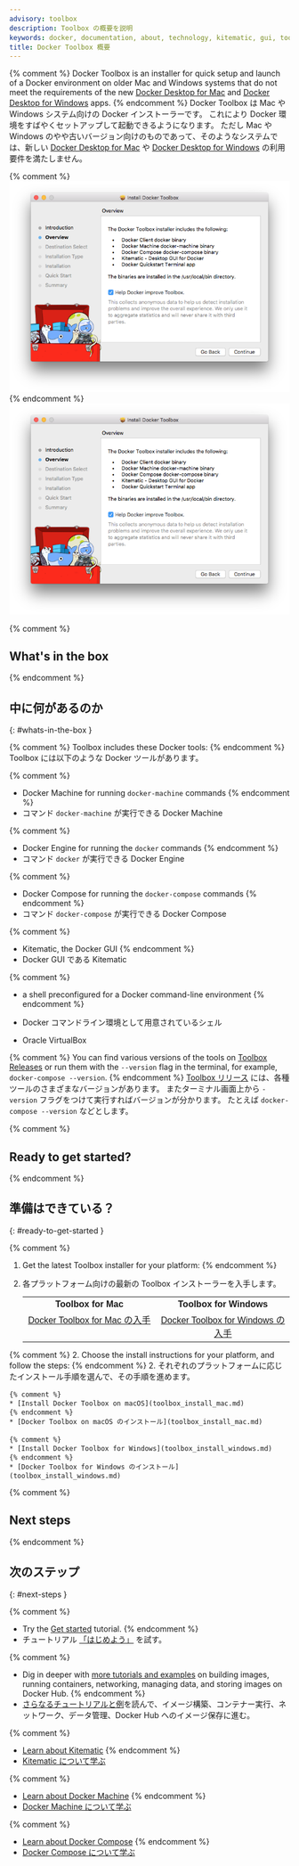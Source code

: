 ```yaml
---
advisory: toolbox
description: Toolbox の概要を説明
keywords: docker, documentation, about, technology, kitematic, gui, toolbox
title: Docker Toolbox 概要
---
```


{% comment %}
Docker Toolbox is an installer for quick setup and launch of a Docker environment on older Mac and Windows systems that do not meet the requirements of the new [Docker Desktop for Mac](/docker-for-mac/index.md) and [Docker Desktop for Windows](/docker-for-windows/index.md) apps.
{% endcomment %}
Docker Toolbox は Mac や Windows システム向けの Docker インストーラーです。
これにより Docker 環境をすばやくセットアップして起動できるようになります。
ただし Mac や Windows のやや古いバージョン向けのものであって、そのようなシステムでは、新しい [Docker Desktop for Mac](/docker-for-mac/index.md) や [Docker Desktop for Windows](/docker-for-windows/index.md) の利用要件を満たしません。

{% comment %}
![Toolbox installer](images/toolbox-installer.png)
{% endcomment %}
![Toolbox インストーラー](images/toolbox-installer.png)

{% comment %}
## What's in the box
{% endcomment %}
## 中に何があるのか
{: #whats-in-the-box }

{% comment %}
Toolbox includes these Docker tools:
{% endcomment %}
Toolbox には以下のような Docker ツールがあります。

{% comment %}
* Docker Machine for running `docker-machine` commands
{% endcomment %}
* コマンド `docker-machine` が実行できる Docker Machine

{% comment %}
* Docker Engine for running the `docker` commands
{% endcomment %}
* コマンド `docker` が実行できる Docker Engine

{% comment %}
* Docker Compose for running the `docker-compose` commands
{% endcomment %}
* コマンド `docker-compose` が実行できる Docker Compose

{% comment %}
* Kitematic, the Docker GUI
{% endcomment %}
* Docker GUI である Kitematic

{% comment %}
* a shell preconfigured for a Docker command-line environment
{% endcomment %}
* Docker コマンドライン環境として用意されているシェル

* Oracle VirtualBox

{% comment %}
You can find various versions of the tools on [Toolbox Releases](https://github.com/docker/toolbox/releases) or run them with the `--version` flag in the terminal, for example, `docker-compose --version`.
{% endcomment %}
[Toolbox リリース](https://github.com/docker/toolbox/releases) には、各種ツールのさまざまなバージョンがあります。
またターミナル画面上から `-version` フラグをつけて実行すればバージョンが分かります。
たとえば `docker-compose --version` などとします。


{% comment %}
## Ready to get started?
{% endcomment %}
## 準備はできている？
{: #ready-to-get-started }

{% comment %}
1. Get the latest Toolbox installer for your platform:
{% endcomment %}
1. 各プラットフォーム向けの最新の Toolbox インストーラーを入手します。

    <table style="width:100%">
      <tr>
        <th style="font-size: medium; font-family: arial;  text-align: center">
        Toolbox for Mac</th>
        <th style="font-size: medium; font-family: arial; text-align: center">
        Toolbox for Windows</th>
      </tr>
      <tr valign="top">
        <td width="50%" style="font-size: medium; font-family: arial;  text-align: center">
        <a class="button outline-btn" href="https://download.docker.com/mac/stable/DockerToolbox.pkg">Docker Toolbox for Mac の入手</a>
        </td>
        <td width="50%" style="font-size: medium; font-family: arial;  text-align: center">
        <a class="button outline-btn" href="https://download.docker.com/win/stable/DockerToolbox.exe">Docker Toolbox for Windows の入手</a>
        </td>
      </tr>
    </table>

{% comment %}
2. Choose the install instructions for your platform, and follow the steps:
{% endcomment %}
2. それぞれのプラットフォームに応じたインストール手順を選んで、その手順を進めます。

    {% comment %}
    * [Install Docker Toolbox on macOS](toolbox_install_mac.md)
    {% endcomment %}
    * [Docker Toolbox on macOS のインストール](toolbox_install_mac.md)

    {% comment %}
    * [Install Docker Toolbox for Windows](toolbox_install_windows.md)
    {% endcomment %}
    * [Docker Toolbox for Windows のインストール](toolbox_install_windows.md)

{% comment %}
## Next steps
{% endcomment %}
## 次のステップ
{: #next-steps }

{% comment %}
* Try the [Get started](/get-started/) tutorial.
{% endcomment %}
* チュートリアル [「はじめよう」](/get-started/) を試す。

{% comment %}
* Dig in deeper with [more tutorials and examples](/engine/tutorials/index.md) on building images, running containers, networking, managing data, and storing images on Docker Hub.
{% endcomment %}
* [さらなるチュートリアルと例](/engine/tutorials/index.md)を読んで、イメージ構築、コンテナー実行、ネットワーク、データ管理、Docker Hub へのイメージ保存に進む。

{% comment %}
* [Learn about Kitematic](/kitematic/userguide.md)
{% endcomment %}
* [Kitematic について学ぶ](/kitematic/userguide.md)

{% comment %}
* [Learn about Docker Machine](/machine/overview.md)
{% endcomment %}
* [Docker Machine について学ぶ](/machine/overview.md)

{% comment %}
* [Learn about Docker Compose](/compose/overview.md)
{% endcomment %}
* [Docker Compose について学ぶ](/compose/overview.md)
